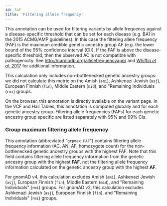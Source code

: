 ```yaml
---
id: faf
title: 'Filtering allele frequency'
---
```


This annotation can be used for filtering variants by allele frequency against a disease-specific threshold that can be set for each disease (e.g. BA1 in the 2015 ACMG/AMP guidelines). In this case the filtering allele frequency (FAF) is the maximum credible genetic ancestry group AF (e.g. the lower bound of the 95% confidence interval (CI)). If the FAF is above the disease-specific threshold, then the observed AC is not compatible with pathogenicity. See http://cardiodb.org/allelefrequencyapp/ and [Whiffin _et al._ 2017](https://www.nature.com/articles/gim201726) for additional information.

This calculation only includes non-bottlenecked genetic ancestry groups: we did not calculate this metric on the Amish (`ami`), Ashkenazi Jewish (`asj`), European Finnish (`fin`), Middle Eastern (`mid`), and "Remaining Individuals (`rmi`) groups.

On the browser, this annotation is directly available on the variant page. In the VCF and Hail Tables, this annotation is computed globally and for each genetic ancestry group. Filtering allele frequencies (FAFs) for each genetic ancestry group specific are listed separately with 95% and 99% CIs.

### <a name="grpmax"></a>Group maximum filtering allele frequency

This annotation (abbreviated "`grpmax FAF`") contains filtering allele frequency information (AC, AN, AF, homozygote count) for the non-bottlenecked genetic ancestry groups with the highest FAF. Note that this field contains filtering allele frequency information from the genetic ancestry group with the highest **FAF**, not the filtering allele frequency information calculated on the genetic ancestry group with the highest **AF**.

For gnomAD v4, this calculation excludes Amish (`ami`), Ashkenazi Jewish (`asj`), European Finnish (`fin`), Middle Eastern (`mid`), and "Remaining Individuals" (`rmi`) groups. For gnomAD v2, this calculation excludes Ashkenazi Jewish (`asj`), European Finnish (`fin`), and "Remaining Individuals" (`rmi`) groups.
